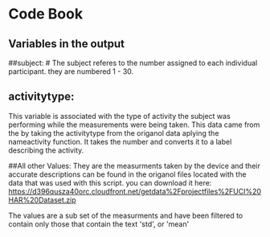 Code Book
==
Variables in the output
--

##subject: #
The subject referes to the number assigned to each individual participant. they are numbered 1 - 30.

## activitytype: #
This variable is associated with the type of activity the subject was performing while the measurements were being taken. This data came from the by taking the activitytype from the origanol data aplying the nameactivity function. It takes the number and converts it to a label describing the activity.

##All other Values: They are the measurments taken by the device and their accurate descriptions can be found in the origanol files located with the data that was used with this script. you can download it here: https://d396qusza40orc.cloudfront.net/getdata%2Fprojectfiles%2FUCI%20HAR%20Dataset.zip

The values are a sub set of the measurments and have been filtered to contain only those that contain the text 'std', or 'mean'